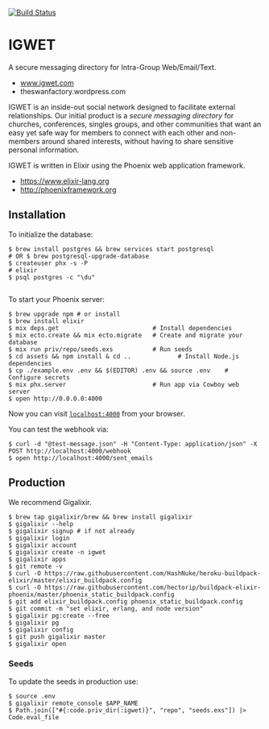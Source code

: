 [![Build Status](https://semaphoreci.com/api/v1/drernie/igwet/branches/master/badge.svg)](https://semaphoreci.com/drernie/igwet)

# IGWET
A secure messaging directory for Intra-Group Web/Email/Text.
* www.igwet.com
* theswanfactory.wordpress.com

IGWET is an inside-out social network designed to facilitate external relationships.
Our initial product is a *secure messaging directory* for churches, conferences, singles groups, and other communities that want an easy yet safe way for members to connect with each other and non-members around shared interests, without having to share sensitive personal information.

IGWET is written in Elixir using the Phoenix web application framework.
* https://www.elixir-lang.org
* http://phoenixframework.org

## Installation


To initialize the database:

```
$ brew install postgres && brew services start postgresql
# OR $ brew postgresql-upgrade-database
$ createuser phx -s -P
# elixir
$ psql postgres -c "\du"


```

To start your Phoenix server:
```
$ brew upgrade npm # or install
$ brew install elixir
$ mix deps.get                          # Install dependencies
$ mix ecto.create && mix ecto.migrate   # Create and migrate your database
$ mix run priv/repo/seeds.exs           # Run seeds
$ cd assets && npm install & cd ..             # Install Node.js dependencies
$ cp ./example.env .env && $(EDITOR) .env && source .env    # Configure secrets
$ mix phx.server                        # Run app via Cowboy web server
$ open http://0.0.0.0:4000
```


Now you can visit [`localhost:4000`](http://localhost:4000) from your browser.

You can test the webhook via:
```
$ curl -d "@test-message.json" -H "Content-Type: application/json" -X POST http://localhost:4000/webhook
$ open http://localhost:4000/sent_emails

```

## Production

We recommend Gigalixir.
```
$ brew tap gigalixir/brew && brew install gigalixir
$ gigalixir --help
$ gigalixir signup # if not already
$ gigalixir login
$ gigalixir account
$ gigalixir create -n igwet
$ gigalixir apps
$ git remote -v
$ curl -O https://raw.githubusercontent.com/HashNuke/heroku-buildpack-elixir/master/elixir_buildpack.config
$ curl -O https://raw.githubusercontent.com/hectorip/buildpack-elixir-phoenix/master/phoenix_static_buildpack.config
$ git add elixir_buildpack.config phoenix_static_buildpack.config
$ git commit -m "set elixir, erlang, and node version"
$ gigalixir pg:create --free
$ gigalixir pg
$ gigalixir config
$ git push gigalixir master
$ gigalixir open
```

### Seeds
To update the seeds in production use:
```
$ source .env
$ gigalixir remote_console $APP_NAME
$ Path.join(["#{:code.priv_dir(:igwet)}", "repo", "seeds.exs"]) |> Code.eval_file
```
